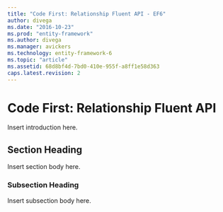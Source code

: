 ```yaml
---
title: "Code First: Relationship Fluent API - EF6"
author: divega
ms.date: "2016-10-23"
ms.prod: "entity-framework"
ms.author: divega
ms.manager: avickers
ms.technology: entity-framework-6
ms.topic: "article"
ms.assetid: 68d8bf4d-7bd0-410e-955f-a8ff1e58d363
caps.latest.revision: 2
---
```

# Code First: Relationship Fluent API
Insert introduction here.  
  
## Section Heading  
 Insert section body here.  
  
### Subsection Heading  
 Insert subsection body here.